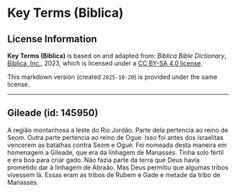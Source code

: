 # Key Terms (Biblica)

## License Information

**Key Terms (Biblica)** is based on and adapted from: _Biblica Bible Dictionary_, [Biblica, Inc.](https://www.biblica.com/), 2023, which is licensed under a [CC BY-SA 4.0 license](https://creativecommons.org/licenses/by-sa/4.0/legalcode.en).

This markdown version (created `2025-10-20`) is provided under the same license.



--------------------------------

## Gileade (id: 145950)

A região montanhosa a leste do Rio Jordão. Parte dela pertencia ao reino de Seom. Outra parte pertencia ao reino de Ogue. Isso foi antes dos israelitas vencerem as batalhas contra Seom e Ogue. Foi nomeada desta maneira em homenagem a Gileade, que era da linhagem de Manassés. Tinha solo fértil e era boa para criar gado. Não fazia parte da terra que Deus havia prometido dar à linhagem de Abraão. Mas Deus permitiu que algumas tribos vivessem lá. Essas eram as tribos de Rubem e Gade e metade da tribo de Manassés.


